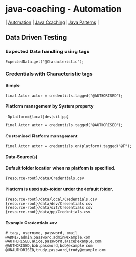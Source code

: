 # java-coaching - Automation
| [Automation](src/main/java/automation "Automated Testing with Java") | [Java Coaching](src/main/java/coaching "Coaching Java Idioms") | [Java Patterns](src/main/java/patterns "Design Patterns in Java") |

## Data Driven Testing

### Expected Data handling using tags

	ExpectedData.get("@Characteristic");


### Credentials with Characteristic tags

#### Simple

	final Actor actor = credentials.tagged("@AUTHORISED");

#### Platform management by System property

	-Dplatform={local|dev|sit|pp}

	final Actor actor = credentials.tagged("@AUTHORISED");

#### Customised Platform management 

	final Actor actor = credentials.on(platform).tagged("@F");

#### Data-Source(s)

#### Default folder location when no platform is specified.

	{resource-root}/data/Credentials.csv

#### Platform is used sub-folder under the default folder.
	
	{resource-root}/data/local/Credentials.csv
	{resource-root}/data/dev/Credentials.csv
	{resource-root}/data/sit/Credentials.csv
	{resource-root}/data/pp/Credentials.csv

#### Example Credentials.csv

	# tags, username, password, email
	@ADMIN,admin,password,admin@example.com
	@AUTHORISED,alice,password,alice@example.com
	@AUTHORISED,bob,password,bob@example.com
	@UNAUTHORISED,trudy,password,trudy@example.com


